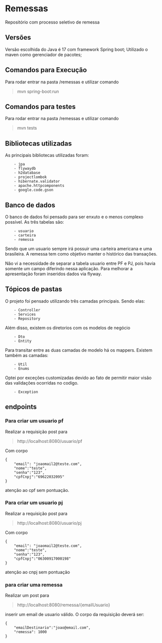 # Remessas
Repositório com processo seletivo de remessa

## Versões
Versão escolhida do Java é 17 com framework Spring boot; Utilizado o maven como gerenciador de pacotes;

## Comandos para Execução
Para rodar entrar na pasta /remessas e utilizar comando 

> mvn spring-boot:run

## Comandos para testes

Para rodar entrar na pasta /remessas e utilizar comando 

> mvn tests

## Bibliotecas utilizadas

As principais bibliotecas utilizadas foram:
```
    - jpa
    - flywaydb
    - h2database
    - projectlombok
    - hibernate.validator
    - apache.httpcomponents
    - google.code.gson
```

## Banco de dados

O banco de dados foi pensado para ser enxuto e o menos complexo possível.
As três tabelas são:
```
    - usuario
    - carteira
    - remessa
```

Sendo que um usuario sempre irá possuir uma carteira americana e uma brasileira.
A remessa tem como objetivo manter o histórico das transações.

Não vi a necessidade de separar a tabela usuario entre PF e PJ, pois havia somente um campo diferindo nessa aplicação.
Para melhorar a apresentação foram inseridos dados via flyway.

## Tópicos de pastas

O projeto foi pensado utilizando três camadas principais. Sendo elas: 
```
    - Controller
    - Services
    - Repository
```

Além disso, existem os diretorios com os modelos de negócio
```
    - Dto
    - Entity
```

Para transitar entre as duas camadas de modelo há os mappers. 
Existem também as camadas:
```
    - Util
    - Enums
```

Optei por exceções customizadas devido ao fato de permitir maior visão das validações ocorridas no codigo.
```
    - Exception
```

## endpoints

### Para criar um usuario pf

Realizar a requisição post para
> http://localhost:8080/usuario/pf

Com corpo
```
{
    "email": "joaomail2@teste.com",
    "nome":"teste",
    "senha":"123",
    "cpfCnpj":"69622032095"
}
```

atenção ao cpf sem pontuação.

### Para criar um usuario pj

Realizar a requisição post para
> http://localhost:8080/usuario/pj

Com corpo
```
{
    "email": "joaomail2@teste.com",
    "nome":"teste",
    "senha":"123",
    "cpfCnpj":"06300917000198"
}
```

atenção ao cnpj sem pontuação


### para criar uma remessa
Realizar um post para 
> http://localhost:8080/remessa/{emailUsuario}

inserir um email de usuario válido. O corpo da requisição deverá ser:
```
{
    "emailDestinario":"joao@email.com",
    "remessa": 1000
}
```
